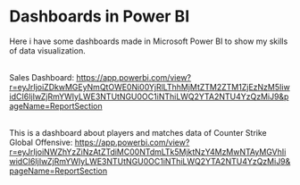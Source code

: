 # Dashboards in Power BI
Here i have some dashboards made in Microsoft Power BI to show my skills of data visualization.<br><br>

Sales Dashboard: https://app.powerbi.com/view?r=eyJrIjoiZDkwMGEyNmQtOWE0Ni00YjRlLThhMjMtZTM2ZTM1ZjEzNzM5IiwidCI6IjIwZjRmYWIyLWE3NTUtNGU0OC1iNThiLWQ2YTA2NTU4YzQzMiJ9&pageName=ReportSection<br><br>

This is a dashboard about players and matches data of Counter Strike Global Offensive: https://app.powerbi.com/view?r=eyJrIjoiNWZhYzZiNzAtZTdiMC00NTdmLTk5MjktNzY4MzMwNTAyMGVhIiwidCI6IjIwZjRmYWIyLWE3NTUtNGU0OC1iNThiLWQ2YTA2NTU4YzQzMiJ9&pageName=ReportSection

